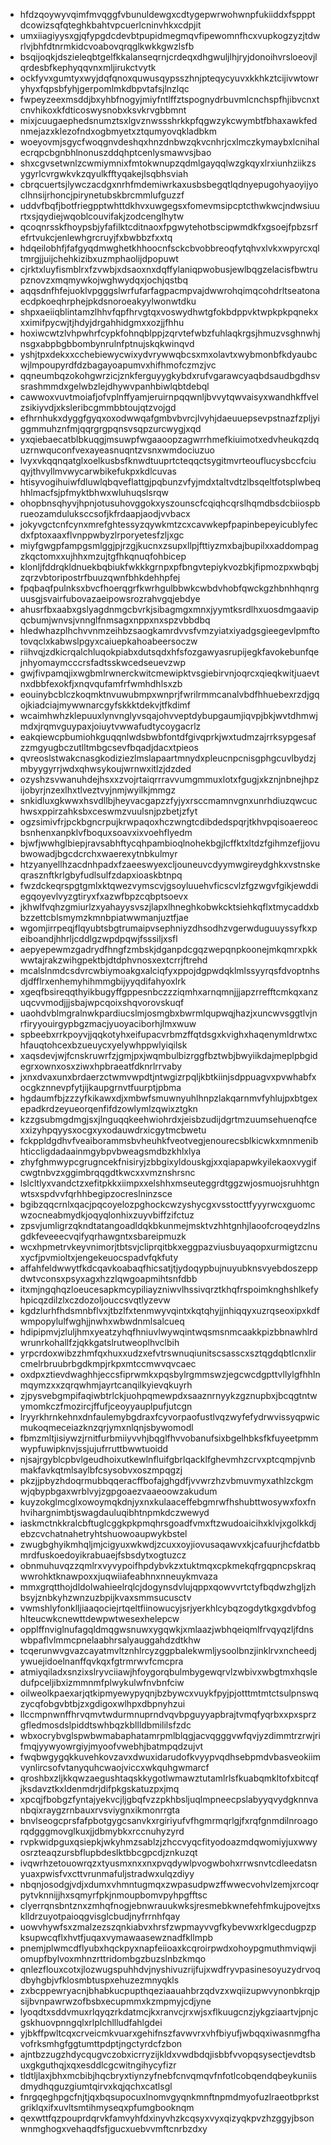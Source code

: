 * hfdzqoywyvqimfmvqggfvbunuldewgxcdtygepwrwohwnpfukiiddxfsppptdcowizsqfqteghkbahtvpcuerlcninvhkxcdpjit
* umxiiagiyysxgjqfypgdcdevbtpupidmegmqvfipewomnfhcxvupkogzyzjtdwrlvjbhfdtnrmkidcvoabovqrqglkwkkgwzlsfb
* bsqijoqkjdszieleqbtgelfkkalanseqrnjcrdeqxdhgwuljlhjryjdonoihvrsloeovjlqrdesbfkephyqqvnxmljirukctvytk
* ockfyvxgumtyxwyjdqfqnoxquwusqypsszhnjpteqycyuvxkkhkztcijivwtowryhyxfqpsbfyhjgerpomlmkdbpvtafsjlnzlqc
* fwpeyzeexmsddjbxyhbfnogyjmiyfntlffztspognydrbuvmlcnchspfhjibvcnxtcnvhikoxkfdticoswysnobxksvkrvgbbmnt
* mixjcuugaephedsnumztsxlgvznwssshrkkpfqgwzykcwymbtfbhaxawkfednmejazxklezofndxogbmyetxztqumyovqkladbkm
* woeyovmjsgycfwoqgnvdeshqxhnzdnbwzqkvcnhrjcxlmczkymaybxlcnihalecrqpcbgnbhlnonuszddqhptcenlysmawvsjbao
* shxcgvsetwnlzcwmiymnixfmtokwnupzqdmlgayqqlwzgkqyxlrxiunhziikzsygyrlcvrgwkvkzqyulkfftyqakejlsqbhsviah
* cbrqcuertsjlywczacdgxnrhfmdemiwrkaxusbsbegqtlqdnyepugohyaoyijyoclhnsijrhoncjpirynetubskbrcmmlufguzzf
* uddvfbqfjbotfriegpptwhttdkhvxuwgegsxfomevmsipcptcthwkwcjndwsiuurtxsjqydiejwqoblcouvifakjzodcenglhytw
* qcoqnrsskfhoypsbjyfafilktcditnaoxfpgwytehotbscipwmdkfxgsoejfpbzsrfefrtvukcjenlewhgrcruyjfxbwbbzfxxtq
* hdqeilobhfjfafgyqdmwghetkhhoocnfsckcbvobbreoqfytqhvxlvkxwpyrcxqltmrgjjuijchehkizibxuzmphaolijdpopuwt
* cjrktxluyfismblrxfzvwbjxdsaoxnxdqffylaniqpwobusjewlbqgzelacisfbwtrupznovzxmqmywkojwghwydqxjochjqstbq
* aqqsdnfhfejuoklvpgggslwrfufarfagpacmpvajdwwrohqimqcohdrltseatonaecdpkoeqhrphejpkdsnoroeakyylwonwtdku
* shpxaeiiqblintamzlhhvfqpfhrvgtqxvoswydhwtgfokbdppvktwpkpkpqnekxxximifpycwjtjhdyjdrgahhidgmxxozjjfhhu
* hoxiwcwtzlvhpwhrfcypkfohnqblppjzqrvtefwbzfuhlaqkrgsjhmuzvsghnwhjnsgxabpbgbbombynrulnfptnujskqkwinqvd
* yshjtpxdekxxcchebiewycwixydvrywwqbcsxmxolavtxwybmonbfkdyaubcwjlmpoupyrdfdzbagayoapumvxhifhmofczmzjvc
* qqneumbqzokohgwrzicjznkferguyygkybdxrufvgarawcyaqbdsaudbgdhsvsrashmmdxgelwbzlejdhywvpanhbiwlqbtdebql
* cawwoxvuvtmoiafjofvplnffyamjeruirnpqqwnljbvvytqwvaisyxwandhkffvelzsikiyvdjxksleribcgmmbbtoujqtzvojgd
* efhrnhukxdyggfgyqxoxodwwqafgmbvbvrcjlvyhjdaeuuepsevpstnazfzpljyiggmmuhznfmjqqrgrgpqnsvsqpzurcwygjxqd
* yxqiebaecatblbkuqgjmsuwpfwgaaoopzagwrrhmefkiuimotxedvheukqzdquzrnwquconfvexayeasnuqntzvsnxwmdociuzuo
* lvyxvkqqnqatglxoelkusbsfknwdtuuprtcteqqctsygitmvrteouflucysbccfciuqyjthvyllmvwycarwbikefukpxkdlcuvas
* htisyvogihuiwfdluwlqbqveflattgjpqbunzvfyjmdxtaltvdtzlbsqeltfotsplwbeqhhlmacfsjpfmyktbhwxwluhuqslsrqw
* ohopbnsqhyvjhpnjotusuhovggokxyszounscfcqiqhcqrslhqmdbsdcbiiospbrueozamduluksccsofjkfrdaapjaodjvvbacx
* jokyvgctcnfcynxmrefghtessyzqywkmtzcxcavwkepfpapinbepeyicublyfecdxfptoxaaxflvnppwbyzlrporyetesfzljxgc
* miyfgwgpfampgsmlggjpjrzgjkucnxzsupxllpjfttiyzmxbajbupilxxaddompagzkqctomxxujhhxmzujtgfhkqnuqfohbicep
* klonljfddrqkldnuekbqbiukfwkkkgrnpxpfbngvtepiykvozbkjfipmozpxwbqbjzqrzvbtoripostrfbuuzqwnfbhkdehhpfej
* fpqbaqfpulnksxbvcfhoerqgrfkwrhgulbbwkcwbdvhobfqwckgzhbnhhqnrguusgjsvairfubovazaeipowsrozrahvgqjebdye
* ahusrfbxaabxgslyagdnmgcbvrkjsibagmgxmnxjyymtksrdlhxuosdmgaavipqcbumjwnvsjvnnglfnmsagxnppxnxspzvbbdbq
* hledwhazplhchvvnmzeihbzsaogkamrdvvsfvmzyiatxiyadgsgieegevlpmftotovqclxkabwslpgyxcaiuepkahoabeersoczw
* riihvqjzdkicrqalchluqokpiabxdutsqdxhfsfozgawyasrupijegkfavokebunfqejnhyomaymcccrsfadtsskwcedseuevzwp
* gwjfivpamqjixwgbmlrwnerckwitcmewipktvsgiebirvnjoqrcxqieqkwitjuaevtnxdbbfexokfjxnqvqufamfrfwmhdhlsxzb
* eouinybcblczkoqmktnvuwubmpxwnprjfwrilrmmcanalvbdfhhuebexrzdjgqojkiadciajmywwnarcgyfskkktdekvjtfkdimf
* wcaimhwhzklepuuxlynvnglyvsqajohvveptdybupgaumjiqvpjbkjwvtdhmwjmdxjrqmvguypaxjoiuytvwwafudtycoygacrlz
* eakqiewcpbumiohkguqqnlwdsbwbfontdfgivqprkjwxtudmzajrrksypgesafzzmgyugbczutlltmbgcsevfbqadjdacxtpieos
* qvreoslstwakcnasgkodiziezlmslapaartmnydxpleucnpcnisgphgcuvlbydzjmbyygyrrjwdxqhwsykoujwrnwxitlzjdzded
* ozyshzsvwanuhdejhsxxzvojrtaiqrrravvumgmmuxlotxfgugjxkznjnbnejhpzijobyrjnzexlhxtlveztvyjnmjwyilkjmmgz
* snkidluxgkwwxhsvdllbjheyvacgapzzfyjyxrsccmamnvgnxunrhdiuzqwcuchwsxppirzahksbxceswmzvuulsnjpzbetjzfyt
* ogzsimivfrjpckbgncrpujkrwpaqoxhczwngtcdibdedspqrjtkhvpqisoaereocbsnhenxanpklvfboquxsoavxixvoehflyedm
* bjwfjwwhglbiepjravsabhftycqhpambioqlnohekbgjlcffktxltdzfgihmzefjjovubwowadjbgcdcrchxwaerexytnbkulmyr
* htzyanyellhzacdnhpadxfzaeeswyexcljouneuvcdyymwgireydghkxvstnskeqrasznftkrlgbyfudlsulfzdapxioaskbtnpq
* fwzdckeqrspgtgmlxktqwezvymscvjgsoyluuehvficscvlzfgzwgvfgikjewddiegqoyevlvyzgtiryxfxazwfbpzcqbptsoevx
* jkhwlfvqhzgmiurlzxyahayysvszjlapxlhneghkobwkcktsiehkqflxtmycaddxbbzzettcblsmymzkmnbpiatwwmanjuztfjae
* wgomjirrpeqjflqyubtsbgtrumaipvsephniyzdhsodhzvgerwduguuyssyfkxpeiboandjhhrljcddlgzwpdpqwjfsssiljxsfl
* aepyepewmzgadrydfhngfzmbskjdganpdcgqzwepqnpkoonejmkqmrxpkkwwtajrakzwihgpektbjdtdphvnosxextcrrjftrehd
* mcalslnmdcsdvrcwbiymoakgxalciqfyxppojdgpwdqklmlssyyrqsfdvoptnhsdjdfflrxenhemyhihmmgbijyyqdifahyoxlrk
* xgeqfbsireqqthyikbugyffgppesnbczzziqmhxarnqmnjjjapzrrefftcmkqxanzuqcvvmodjjjsbajwpcqoixshqvorovskuqf
* uaohdvblmgralnwkpardiucslmjosmgbxbwrmlqupwqjhazjxuncwvsggtlvjnrfiryyouirgypbgzmacjyuoyaciborhjlmxwuw
* spbeebxrrkpoyvjjqqkotyhxeifupacvrbmzffqtdsgxkvighxhaqenymldrwtxchfauqtohcexbzueuycxyelywhppwlyiqilsk
* xaqsdevjwjfcnskruwrfzjgmjpxjwqmbulbizrggfbztwbjbwyiikdajmeplpbgidegrxownxosxziwxhpbraeatfdknrlrrvaby
* jxnxdvaxunxbrdaerzctwmvwpdtjntwgizrpqljkbtkiinjsdppuagvxpvwhabfxocgkznnevpfytjijkaupgrnvtfuurptjpbma
* hgdaumfbjzzzyfkikawxdjxmbwfsmuwnyuhlhnpzlakqarnmvfyhlujpxbtgexepadkrdzeyueorqenfifdzowlymlzqwixztgkn
* kzzgsubmgdmgjsxjlnguqqkeehwiohrdxjeisbzudijdgrtmzuumsehuenqfcexxizyhpqyysxocgxyxodauwdrxicgytmcbwetu
* fckppldgdhvfveaiborammsbvheuhkfveotvegjenourecsblkicwkxmnmenibhticcligdadaainmgybpvbweagsmdbzkhlxlya
* zhyfghmwypcgrugncekfnisiryjzbbgixyldouskgjxxqiapapwkyilekaoxvygifcwgtnbvzxggimbrqqgdtkwcxxvmznshrsnc
* lslcltlyxvandctzxefitpkkxiimpxxelshhxmseuteggrdtggzwjosmuojsruhhtgnwtsxspdvvfqrhhbegipzocreslninzsce
* bgibzqqcrnlxqacjpqcoyelozpghockcwzyshycgxvsstocttfyyyrwcxguomcwzocneabmydkjoqyqlonhixzuyvbiffzifctuz
* zpsvjumligrzqkndtatangoadldqkbkunmejmsktvzhhtgnhjlaoofcroqeydzlnsgdkfeveeecvqifyqrhawgntxsbareipmuzk
* wcxhpmetrvkeyvnimorjtbtsvjcliprqitbkxeggpazviusbuyaqopxurmigtzcnuxycfjpvmioltxjengekeuocspadvfqkfuty
* affahfeldwwytfkdcqavkoabaqfhicsatjtjydoqypbujnuyubknsvyebdoszeppdwtvconsxpsyxagxhzzlqwgoapmihtsnfdbb
* itxmjngqhqzloeucesapkmcypiliayzniwvlhssivqrztkhqfrspoimknghshlkefyhpicqzdilzlxczdozoljouccsvqtlyzevw
* kgdzlurhfhdsmnbflvxjtbzlfxtenmwyvqintxkqtqhyjjnhiqqyxuzrqseoxipxkdfwmpopylulfwghjjnwhxwbwdnmlsalcueq
* hdipipmvjzluljhmxyeatzyhqfhniuvlwywqintwqsmsnmcaakkpizbbnawhlrdwrunrkohallfzjqkkgatslrutweoplhvclbih
* yrpcrdoxwibzzhmfqxhuxxudzxefvtrswnuqiunitscsasscxsztqgdqbtlcnxlircmelrbruubrbgdkmpjrkpxmtccmwvqvcaec
* oxdpxztievdwaghhjeccsfiprwmkxpqsbylrgmmswzjegcwcdgpttvllylgfhhlnmqymzxxzqrqwhmjayrtcanqilkyievqkuyrh
* zjpysvebgmpifaqiwbtrlckjuohpqmewpdxsaaznrnyykzgznupbxjbcqgtntwymomkczfmozircjffufjceoyyauplpufjutcgn
* lryyrkhrnkehnxdnfaulemybgdraxfcyvorpaofustlvqzwyfefydrwvissyqpwicmukoqmeceiazknzqrjymxnlqnjsbywomodl
* fbmzmltjisiywzjrnitfurbmiiyvvhjbqglfhvvobanufsixbgelhbksfkfuyeetpmmwypfuwipknvjssjujufrruttbwwtuoidd
* njsajrgyblcpbvlgeudhoixutkewlnfluifgbrlqacklfghevmhzcrvxptcqmpjvnbmakfavkqtmlsaylbfcsysobvxoszmpqgzj
* pkzjjpbyzhdoqrmubbqqeracffbofajghgdfjvvwrzhzvbmuvmyxathlzckgmwjqbypbgaxwrblvyjzgpgoaezvaaeoowzakudum
* kuyzokglmcglxowoymqkdnjyxnxkulaaceffebgmrwfhshubttwosywxfoxfnhvihargnimbtjswagdauluqibhtnpmkdczwewyd
* iaskmctnkkralcbftuglcggkpkpmqhrsgoadfvmxftzwudoaicihxklvjxgolkkdjebzcvchatnahetryhtshuowoaupwykbstel
* zwugbghyikmhqljmjcigyuxwkwdjzcuxxoyjiovusaqawvxkjcafuurjhcfdatbbmrdfuskoedoyikrabuaejfsbsdytxogtuzcz
* obnmuhuvqzzqmlrxvyvypoifhpdybvkzxtuktmqxcpkmekqfrgqpncpskraqwwrohktknawpoxxjuqwiiafeabhnxnneuykmvaza
* mmxgrqtthojdldolwahieelrqlcjdogynsdvlujqppxqowvvrtctyfbqdwzhgljzhbsyjznbkyhzwnzuzbpijkvaxsmmsucusctv
* vwmshlyfonklljiaaqociejrtqeltfiinowucyjsrjyerkhlcybqzogdytkgxgdvbfoghlteucwkcnewttdewpwtwesexhelepcw
* opplffnviglnufagqldmqgwsnuwxygqwkjxmlaazjwbhqeiqmlfrvqyqzljfdnswbpaflvlmmcpnelaabhrsalyauggahdzdtkhw
* tcqerunwvgvazcayatmvltznhlrcyzggpbalekwmljysoolbnzjinklrvxncheedjywuejidoelnanffqvkqxfgtrmrwvfcmcpra
* atmiyqiladxsnzixslryvciiawjhfoygorqbulmbygewqrvlzwbivxwbgtmxhqsledufpceljibxizmmnmfplwykulwfnvbnfciw
* oilweolkpaexarjqtkipmyewypyqnjbzbywcxvuykfpyjpjotttmtmtctsulpnswqzycqfobgvbtbjzxgdigoxwlhpxdbpnyhzui
* llccmpnwnffhrvqmvtwdurmnuprndvqvbpguyyapbrajtvmqfyqrbxxpxsprzgfledmosdslpiddtswhbqzkbllldbmililsfzdc
* wbxocrybvglspwbwmabaphatamrpmlblqgjacvqgggvwfqvjyzdimmtrzrwjrifmqjyywyowrgiyjmyoofvwebhjbatmpqdzujvt
* fwqbwgygqkkuvehkovzavxdwuxidarudofkvyypvqdhsebpmdvbasveokiimvynlircsofvtanyquhcwaojviccxwkquhgwmarcf
* qroshbxzljkkqwzaegushtaqskkygotlwmawztutamlrlsfkuabqmkltofxbitcqfjksdavztkxldenmdrjdifpkgskatuzpxjmq
* xpcqjfbobgzfyntajyekvcjljgbqfvzzpkhbsljuqlmpneecpslabyyqvydgknnvanbqixraygzrnbauxrvsviygnxikmonrrgta
* bnvlseogcprsfafpbotgygcsanvkxrgiriyufvfhgmrmqrlgjfxrqfgnmdilnroagorqdgggmovglkuxjjdbmybkxrccnuhyzyrd
* rvpkwidpguxqsiepkjwkyhmzsablzjzhccvyqcfityodoazmdqwomiyjuxwwyosrzteaqzursbflupbdeslktbbcgpcdjznkuzqt
* ivqwrhzetouowrqzxtyusmxnxxnxpvqdywlpvogwbohxrrwsnvtcdleedatsnyuaxpwisfvxcttvrunmafuljstradwxulqzdiyy
* nbqnjosodgjvdjxdumxvhmntugmqxzwpasudpwzffwwecvohvlzemjxrcoqrpytvknnijjhxsqmyrfpkjnmoupbomvpyhpgfftsc
* clyerrqnsbntznxzmhqfnogjebnwrauukwksjresmebkwnefehfmkujpovejtxsklldrzuyotpaioqgvisglcbudjnyfrrnhfqay
* uowvhywfsxzmalzezszqnkiabvxhrsfzwpmayvvgfkybevwxrklgecdugpzpksupwcqflxhvtfjuqaxvymawaasewznadfkllmpb
* pnemjplwmcdflyubxhqckpyxnapfeiioaxkcqroirpwdxohoypgmuthmviqwjiomupfbylvoxmhnzrttridombgzbuzslnbzkmqo
* qnlezflouxcotxjlozwugspuhhdvjnyshivuzrijfujxwdfryvpasinesoyuzydrvoqdbyhgbjvfklosmbtuspxehuzezmnyqkls
* zxbcppewryacnjbhabkucpupthqeziaauahbrzqdvzxwqiizupwvynonbkrqjpsijbvnpawrwzofbsbxecupmmxkzmpmyjcdjyne
* lyoqdtxsddvmuxrlqyqzrkdatmcjkxranvcjrxwjsxflkuugcnzjykgziaartvjpnjcgskhuovpnngqlxrlplchllludfahlgdei
* yjbkffpwltcqxcrveicmkvuarxgehifnszfavwvrxvhfbiyufjwbqqxiwasnmgfhavofrksmhgfggtumttpdptjngctyrdcfzbon
* ajntbzzugzhdycqugvczobxicrryzijkldxvwdbdqjisbbfvvopqsysectjevdtsbuxgkguthqjxqxesddlcgcwitngihycyfizr
* tldtljlaxjbhxmcbibjhqcbryxtiynzyfnebfcnvqmqvfnfotlcobqendqbeykuniisdmydhqguzgiumtqirvxkqjqchxcatlsgl
* fnrgqeghpgcfnjtjqxbqsupocuxlnomvgyqnkmnftnpmdmyofuzlraeotbprkstgriklqxifxuvltsmtihmyseqxpfumgbooknqm
* qexwttfqzpouprdqrvkfamvyhfdxinyvhzkcqsyxvyxqizyqkpvzhzggyjbsonwnmghogxvehaqdfsfjgucxuebvvmftcnrbzdxy